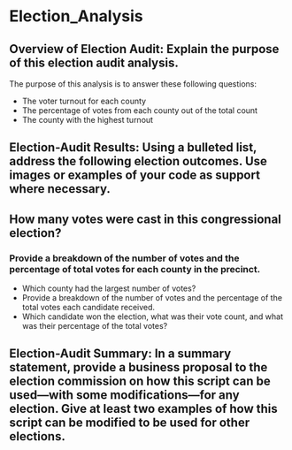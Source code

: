 # Election_Analysis
## Overview of Election Audit: Explain the purpose of this election audit analysis.
The purpose of this analysis is to answer these following questions:
* The voter turnout for each county
* The percentage of votes from each county out of the total count
* The county with the highest turnout
## Election-Audit Results: Using a bulleted list, address the following election outcomes. Use images or examples of your code as support where necessary.

## How many votes were cast in this congressional election?
### Provide a breakdown of the number of votes and the percentage of total votes for each county in the precinct.
* Which county had the largest number of votes?
* Provide a breakdown of the number of votes and the percentage of the total votes each candidate received.
* Which candidate won the election, what was their vote count, and what was their percentage of the total votes?
## Election-Audit Summary: In a summary statement, provide a business proposal to the election commission on how this script can be used—with some modifications—for any election. Give at least two examples of how this script can be modified to be used for other elections.
